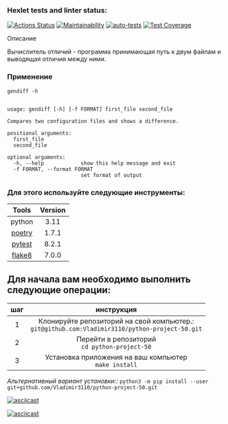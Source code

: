 ### Hexlet tests and linter status:
[![Actions Status](https://github.com/Vladimir3110/python-project-50/actions/workflows/hexlet-check.yml/badge.svg)](https://github.com/Vladimir3110/python-project-50/actions)  [![Maintainability](https://api.codeclimate.com/v1/badges/ec816e4a62081b73ea3b/maintainability)](https://codeclimate.com/github/Vladimir3110/python-project-50/maintainability) [![auto-tests](https://github.com/Vladimir3110/python-project-50/actions/workflows/pyci.yml/badge.svg)](https://github.com/Vladimir3110/python-project-50/actions/workflows/pyci.yml) [![Test Coverage](https://api.codeclimate.com/v1/badges/ec816e4a62081b73ea3b/test_coverage)](https://codeclimate.com/github/Vladimir3110/python-project-50/test_coverage)

Описание

Вычислитель отличий - программа принимающая путь к двум файлам и выводящая отличия между ними.

### Применение
```
gendiff -h


usage: gendiff [-h] [-f FORMAT] first_file second_file

Compares two configuration files and shows a difference.

positional arguments:
  first_file
  second_file

optional arguments:
  -h, --help            show this help message and exit
  -f FORMAT, --format FORMAT
                        set format of output
```
### Для этого используйте следующие инструменты:

| Tools                                | Version |
|:------------------------------------:|:-------:|
| python                               |  3.11   |
| [poetry](https://python-poetry.org/) |  1.7.1  |
| [pytest](https://docs.pytest.org/)   |  8.2.1  |
| [flake8](https://flake8.pycqa.org/)  |  7.0.0  |

## Для начала вам необходимо выполнить следующие операции:

| шаг  |                                   инструкция                                                       |
|:----:|:--------------------------------------------------------------------------------------------------:|
|  1   | Клонируйте репозиторий на свой компьютер.:<br/>`git@github.com:Vladimir3110/python-project-50.git` |
|  2   | Перейти в репозиторий<br/>`cd python-project-50`                                                   |
|  3   | Установка приложения на ваш компьютер<br/>`make install`                                           |

*Альтернативный вариант установки::* `python3 -m pip install --user git+github.com/Vladimir3110/python-project-50.git`

[![asciicast](https://asciinema.org/a/664701.svg)](https://asciinema.org/a/664701)

[![asciicast](https://asciinema.org/a/664703.svg)](https://asciinema.org/a/664703)
